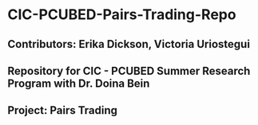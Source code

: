 # CIC-PCUBED-Pairs-Trading-Repo

## Contributors: Erika Dickson, Victoria Uriostegui
## Repository for CIC - PCUBED Summer Research Program with Dr. Doina Bein
## Project: Pairs Trading
